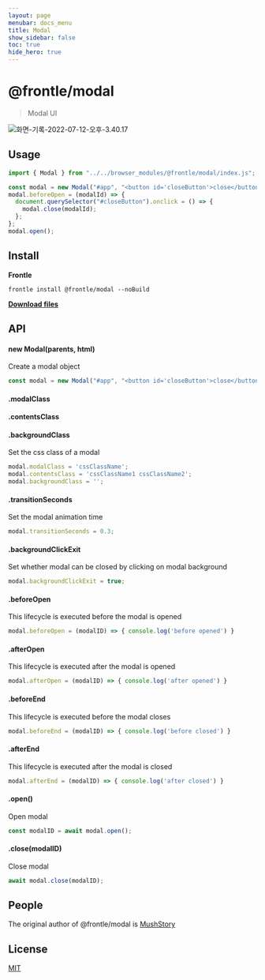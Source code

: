 ```yaml
---
layout: page
menubar: docs_menu
title: Modal
show_sidebar: false
toc: true
hide_hero: true
---
```


# @frontle/modal

> Modal UI
>

![화면-기록-2022-07-12-오후-3.40.17](https://user-images.githubusercontent.com/49587288/197337429-6fe44f6f-c06d-42ff-a7f4-d3e67b725c29.gif)

## Usage

```javascript
import { Modal } from "../../browser_modules/@frontle/modal/index.js";

const modal = new Modal("#app", "<button id='closeButton'>close</button>");
modal.beforeOpen = (modalId) => {
  document.querySelector("#closeButton").onclick = () => {
    modal.close(modalId);
  };
};
modal.open();
```

## Install

**Frontle**

```shell
frontle install @frontle/modal --noBuild
```

[**Download files**](https://github.com/Frontle-Foundation/Modal)

## API

#### new Modal(parents, html)

Create a modal object

```javascript
const modal = new Modal("#app", "<button id='closeButton'>close</button>");
```

#### .modalClass

#### .contentsClass

#### .backgroundClass

Set the css class of a modal

```javascript
modal.modalClass = 'cssClassName';
modal.contentsClass = 'cssClassName1 cssClassName2';
modal.backgroundClass = '';
```

#### .transitionSeconds

Set the modal animation time

```javascript
modal.transitionSeconds = 0.3;
```

#### .backgroundClickExit

Set whether modal can be closed by clicking on modal background

```javascript
modal.backgroundClickExit = true;
```

#### .beforeOpen

This lifecycle is executed before the modal is opened

```javascript
modal.beforeOpen = (modalID) => { console.log('before opened') }
```

#### .afterOpen

This lifecycle is executed after the modal is opened

```javascript
modal.afterOpen = (modalID) => { console.log('after opened') }
```

#### .beforeEnd

This lifecycle is executed before the modal closes

```javascript
modal.beforeEnd = (modalID) => { console.log('before closed') }
```

#### .afterEnd

This lifecycle is executed after the modal is closed

```javascript
modal.afterEnd = (modalID) => { console.log('after closed') }
```

#### .open()

Open modal

```javascript
const modalID = await modal.open();
```

#### .close(modalID)

Close modal

```javascript
await modal.close(modalID);
```

## People

The original author of @frontle/modal is [MushStory](https://github.com/MushStory)

## License

 [MIT](https://github.com/Frontle-Foundation/Modal/blob/main/LICENSE)
